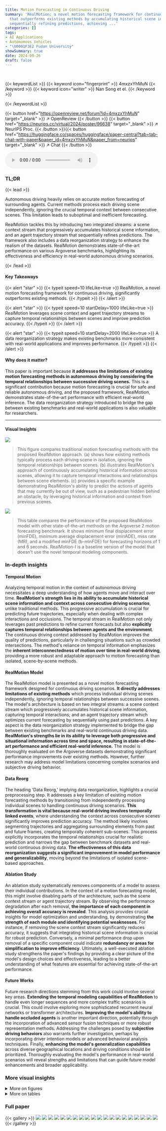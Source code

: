 ```yaml
---
title: Motion Forecasting in Continuous Driving
summary: 'RealMotion: a novel motion forecasting framework for continuous driving
  that outperforms existing methods by accumulating historical scene information and
  sequentially refining predictions, achieving ...'
categories: []
tags:
- AI Applications
- Autonomous Vehicles
- "\U0001F3E2 Fudan University"
showSummary: true
date: 2024-09-26
draft: false
---
```


<br>

{{< keywordList >}}
{{< keyword icon="fingerprint" >}} 4mxzxYhMuN {{< /keyword >}}
{{< keyword icon="writer" >}} Nan Song et el. {{< /keyword >}}
 
{{< /keywordList >}}

{{< button href="https://openreview.net/forum?id=4mxzxYhMuN" target="_blank" >}}
↗ OpenReview
{{< /button >}}
{{< button href="https://neurips.cc/virtual/2024/poster/96638" target="_blank" >}}
↗ NeurIPS Proc.
{{< /button >}}{{< button href="https://huggingface.co/spaces/huggingface/paper-central?tab=tab-chat-with-paper&paper_id=4mxzxYhMuN&paper_from=neurips" target="_blank" >}}
↗ Chat
{{< /button >}}



<audio controls>
    <source src="https://ai-paper-reviewer.com/4mxzxYhMuN/podcast.wav" type="audio/wav">
    Your browser does not support the audio element.
</audio>


### TL;DR


{{< lead >}}

Autonomous driving heavily relies on accurate motion forecasting of surrounding agents.  Current methods process each driving scene independently, ignoring the crucial temporal context between consecutive scenes. This limitation leads to suboptimal and inefficient forecasting. 

RealMotion tackles this by introducing two integrated streams: a scene context stream that progressively accumulates historical scene information, and an agent trajectory stream that sequentially refines predictions.  The framework also includes a data reorganization strategy to enhance the realism of the datasets. RealMotion demonstrates state-of-the-art performance on various Argoverse benchmarks, highlighting its effectiveness and efficiency in real-world autonomous driving scenarios.

{{< /lead >}}


#### Key Takeaways

{{< alert "star" >}}
{{< typeit speed=10 lifeLike=true >}} RealMotion, a novel motion forecasting framework for continuous driving, significantly outperforms existing methods. {{< /typeit >}}
{{< /alert >}}

{{< alert "star" >}}
{{< typeit speed=10 startDelay=1000 lifeLike=true >}} RealMotion leverages scene context and agent trajectory streams to capture temporal relationships between scenes and improve prediction accuracy. {{< /typeit >}}
{{< /alert >}}

{{< alert "star" >}}
{{< typeit speed=10 startDelay=2000 lifeLike=true >}} A data reorganization strategy makes existing benchmarks more consistent with real-world applications and improves performance. {{< /typeit >}}
{{< /alert >}}

#### Why does it matter?
This paper is important because **it addresses the limitations of existing motion forecasting methods in autonomous driving by considering the temporal relationships between successive driving scenes.** This is a significant contribution because motion forecasting is crucial for safe and reliable autonomous driving, and the proposed framework, RealMotion, demonstrates state-of-the-art performance with efficient real-world inference.  The data reorganization strategy introduced to bridge the gap between existing benchmarks and real-world applications is also valuable for researchers.

------
#### Visual Insights



![](https://ai-paper-reviewer.com/4mxzxYhMuN/figures_1_1.jpg)

> This figure compares traditional motion forecasting methods with the proposed RealMotion approach.  (a) shows how existing methods typically process each driving scene in isolation, ignoring the temporal relationships between scenes. (b) illustrates RealMotion's approach of continuously accumulating historical information across scenes, allowing it to capture temporal interactions and relationships between scene elements. (c) provides a specific example demonstrating RealMotion's ability to predict the actions of agents that may currently be out of view, such as a pedestrian hidden behind an obstacle, by leveraging historical information and context from previous scenes.





![](https://ai-paper-reviewer.com/4mxzxYhMuN/tables_5_1.jpg)

> This table compares the performance of the proposed RealMotion model with other state-of-the-art methods on the Argoverse 2 motion forecasting benchmark.  It shows minimum final displacement error (minFDE), minimum average displacement error (minADE), miss rate (MR), and a modified minFDE (b-minFDE) for forecasting horizons of 1 and 6 seconds. RealMotion-I is a baseline version of the model that doesn't use the novel temporal modeling components.





### In-depth insights


#### Temporal Motion
Analyzing temporal motion in the context of autonomous driving necessitates a deep understanding of how agents move and interact over time.  **RealMotion's strength lies in its ability to accumulate historical scene information and context across consecutive driving scenarios**, unlike traditional methods.  This progressive accumulation is crucial for predicting future trajectories, especially when dealing with complex interactions and occlusions.  The temporal stream in RealMotion not only leverages past predictions to refine current forecasts but also **explicitly captures temporal relationships between agents and the environment**. The continuous driving context addressed by RealMotion improves the quality of predictions, particularly in challenging situations such as crowded intersections. The method's reliance on temporal information emphasizes the **inherent interconnectedness of motion over time in real-world driving**, providing a more robust and adaptable approach to motion forecasting than isolated, scene-by-scene methods.

#### RealMotion Model
The RealMotion model is presented as a novel motion forecasting framework designed for continuous driving scenarios.  **It directly addresses limitations of existing methods** which process individual driving scenes independently, ignoring temporal relationships between successive scenes.  The model's architecture is based on two integral streams: a scene context stream which progressively accumulates historical scene information, capturing temporal interactions; and an agent trajectory stream which optimizes current forecasting by sequentially using past predictions.  A key aspect is the data reorganization strategy implemented to bridge the gap between existing benchmarks and real-world continuous driving data.  **RealMotion's strengths lie in its ability to leverage both progressive and situational information across time and space, resulting in state-of-the-art performance and efficient real-world inference.**  The model is thoroughly evaluated on the Argoverse datasets demonstrating significant performance improvements over existing methods.  However, further research may address model limitations concerning complex scenarios and subjective driving behavior.

#### Data Reorg
The heading 'Data Reorg,' implying data reorganization, highlights a crucial preprocessing step.  It addresses a key limitation of existing motion forecasting methods by transitioning from independently processing individual scenes to handling continuous driving scenarios. **This transformation is vital because real-world driving involves temporally linked events**, where understanding the context across consecutive scenes significantly improves prediction accuracy. The method likely involves segmenting trajectories and aggregating surrounding elements from past and future frames, creating temporally coherent sub-scenes. This process explicitly incorporates the temporal relationships crucial for realistic prediction and narrows the gap between benchmark datasets and real-world continuous driving data.  **The effectiveness of this data reorganization suggests a significant improvement in model performance and generalizability**, moving beyond the limitations of isolated scene-based approaches.

#### Ablation Study
An ablation study systematically removes components of a model to assess their individual contributions.  In the context of a motion forecasting model, this might involve disabling parts of the architecture, such as the scene context stream or agent trajectory stream.  By observing the performance degradation after each removal, **the importance of each component in achieving overall accuracy is revealed**. This analysis provides crucial insights for model optimization and understanding, by demonstrating **the strength of each module and identifying potential weaknesses**. For instance, if removing the scene context stream significantly reduces accuracy, it suggests that integrating historical scene information is crucial for robust prediction. Conversely, a minimal performance drop upon removal of a specific component could indicate **redundancy or areas for simplification to improve efficiency**. Ultimately, a well-executed ablation study strengthens the paper's findings by providing a clear picture of the model's design choices and effectiveness, leading to a better understanding of what features are essential for achieving state-of-the-art performance.

#### Future Works
Future research directions stemming from this work could involve several key areas.  **Extending the temporal modeling capabilities of RealMotion** to handle even longer sequences and more complex traffic scenarios is crucial.  This could involve exploring more sophisticated recurrent neural networks or transformer architectures.  **Improving the model's ability to handle occluded agents** is another important direction, potentially through the incorporation of advanced sensor fusion techniques or more robust representation methods.  Addressing the challenges posed by **subjective driving behaviors** also warrants further investigation, perhaps by incorporating driver intention models or advanced behavioral analysis techniques.  Finally, **enhancing the model's generalization capabilities** across diverse geographical locations and driving conditions should be prioritized. Thoroughly evaluating the model's performance in real-world scenarios will reveal strengths and limitations that can guide future model enhancements and broader applicability.


### More visual insights

<details>
<summary>More on figures
</summary>


![](https://ai-paper-reviewer.com/4mxzxYhMuN/figures_2_1.jpg)

> This figure illustrates the data reorganization strategy used in the RealMotion framework.  It shows how a single, independent scene (a) is transformed into a sequence of continuous sub-scenes (c). This is done by dividing the trajectories into shorter segments (b) and including surrounding elements at each segment's start point. The resulting continuous sub-scenes mimic real-world driving scenarios and provide historical and temporal context for more effective motion forecasting.


![](https://ai-paper-reviewer.com/4mxzxYhMuN/figures_3_1.jpg)

> The figure shows the architecture of the RealMotion model, which consists of an encoder, decoder, scene context stream, and agent trajectory stream. The scene context stream progressively accumulates historical scene information to capture temporal interactions, while the agent trajectory stream optimizes current forecasting by sequentially relaying past predictions. Both streams utilize cross-attention mechanisms to process information and generate predictions.


![](https://ai-paper-reviewer.com/4mxzxYhMuN/figures_8_1.jpg)

> This figure shows a qualitative comparison of the RealMotion model's performance against its independent variant (RealMotion-I). It presents four panels, each depicting a different stage of trajectory prediction for multiple agents in a driving scene. Panels (a), (b), and (c) show RealMotion's progressive refinement of predictions over time, culminating in the final prediction in panel (c). In contrast, panel (d) illustrates the single-step prediction of RealMotion-I, highlighting the improvement achieved through RealMotion's iterative approach.


![](https://ai-paper-reviewer.com/4mxzxYhMuN/figures_13_1.jpg)

> This figure shows two failure cases of the RealMotion model. The first case demonstrates the model's inability to accurately predict turning maneuvers at complex intersections due to potentially insufficient training data or an incomplete understanding of the map's topology. The second case highlights the model's difficulty in predicting subjective driving behaviors, such as parking, indicating a lack of representation for these less frequent actions in the training data.


![](https://ai-paper-reviewer.com/4mxzxYhMuN/figures_14_1.jpg)

> This figure presents a qualitative comparison of the RealMotion model's performance against its independent variant (RealMotion-I). It shows the progressive refinement of trajectory predictions over time steps (a-c) for RealMotion, highlighting its ability to capture temporal relationships.  In contrast, RealMotion-I performs one-shot forecasting, lacking the progressive refinement seen in RealMotion.  The results are visualized on sample scenes from the Argoverse 2 validation set.


![](https://ai-paper-reviewer.com/4mxzxYhMuN/figures_15_1.jpg)

> This figure shows a qualitative comparison of the RealMotion model's performance against its independent variant (RealMotion-I). It displays the progressive forecasting results of RealMotion across three time steps, showcasing its ability to refine predictions over time.  In contrast, RealMotion-I provides only a single, one-shot prediction, highlighting the advantage of RealMotion's iterative approach.


</details>




<details>
<summary>More on tables
</summary>


![](https://ai-paper-reviewer.com/4mxzxYhMuN/tables_6_1.jpg)
> This table compares the performance of RealMotion against other state-of-the-art methods on the Argoverse 1 validation dataset.  The metrics used are minimum Average Displacement Error (minADE6), minimum Final Displacement Error (minFDE6), and Miss Rate (MR6).  Lower values for minADE6 and minFDE6 indicate better performance, while a lower MR6 indicates fewer missed predictions.

![](https://ai-paper-reviewer.com/4mxzxYhMuN/tables_6_2.jpg)
> This table compares the performance of RealMotion against other state-of-the-art methods on the Argoverse 2 Multi-agent test set.  The metrics used are average minimum final displacement error (avgMinFDE), average minimum average displacement error (avgMinADE), and actor miss rate (actorMR).  Subscripts 1 and 6 indicate the metrics are calculated at 1 and 6 seconds into the future, respectively.  The results demonstrate RealMotion's superior performance in multi-agent motion forecasting.

![](https://ai-paper-reviewer.com/4mxzxYhMuN/tables_7_1.jpg)
> This table presents the ablation study results on the core components of the proposed RealMotion model.  It shows the impact of using continuous data, the scene context stream, and the agent trajectory stream on the model's performance, measured by several metrics (minFDE1, minADE1, minFDE6, minADE6, MR6, b-minFDE6) on the Argoverse 2 validation set.  Each row represents a different configuration, with checkmarks indicating the inclusion of a specific component. The results demonstrate the individual and combined contributions of these components to the overall model performance.

![](https://ai-paper-reviewer.com/4mxzxYhMuN/tables_7_2.jpg)
> This table compares the performance of RealMotion against other state-of-the-art motion forecasting methods on the Argoverse 2 test dataset.  It shows various metrics such as minimum final displacement error (minFDE), minimum average displacement error (minADE), and miss rate (MR), at prediction horizons of 1 and 6 seconds.  A version of RealMotion without the temporal modeling components (RealMotion-I) is also included for comparison, highlighting the contribution of the proposed novel architecture.

![](https://ai-paper-reviewer.com/4mxzxYhMuN/tables_8_1.jpg)
> This table compares the performance (minFDE6 and minFDE1), inference speed (Latency), and model size (Params) of different motion forecasting models: HPTR (online and offline), QCNet, and RealMotion (with independent variant and online/offline versions).  It highlights RealMotion's efficiency in achieving state-of-the-art performance.

![](https://ai-paper-reviewer.com/4mxzxYhMuN/tables_9_1.jpg)
> This table presents the ablation study on the cross-attention block depth, showing the impact of varying the depth (1, 2, and 3) on the model's performance metrics (minFDE6, minADE6, and MR6).  The number of parameters (Params) for each depth is also listed.  The results indicate the optimal depth for balancing performance and model complexity.

![](https://ai-paper-reviewer.com/4mxzxYhMuN/tables_12_1.jpg)
> This table compares the performance of the RealMotion model with and without model ensembling on the Argoverse 2 test dataset.  Model ensembling is a technique where multiple models are trained independently and their predictions are combined to improve overall accuracy. The table shows that using model ensembling (w/ ensemble) leads to better performance across all metrics (minFDE1, minADE1, minFDE6, minADE6, MR6, b-minFDE6).  The metrics measure the accuracy of trajectory prediction for autonomous driving.  Lower values are better.

![](https://ai-paper-reviewer.com/4mxzxYhMuN/tables_12_2.jpg)
> This table demonstrates the improved performance of integrating the RealMotion data reorganization and stream modules with the existing QCNet model. The results show a noticeable improvement across all three metrics (minFDE6, minADE6, MR6), indicating the effectiveness of RealMotion in enhancing trajectory prediction accuracy.

</details>




### Full paper

{{< gallery >}}
<img src="https://ai-paper-reviewer.com/4mxzxYhMuN/1.png" class="grid-w50 md:grid-w33 xl:grid-w25" />
<img src="https://ai-paper-reviewer.com/4mxzxYhMuN/2.png" class="grid-w50 md:grid-w33 xl:grid-w25" />
<img src="https://ai-paper-reviewer.com/4mxzxYhMuN/3.png" class="grid-w50 md:grid-w33 xl:grid-w25" />
<img src="https://ai-paper-reviewer.com/4mxzxYhMuN/4.png" class="grid-w50 md:grid-w33 xl:grid-w25" />
<img src="https://ai-paper-reviewer.com/4mxzxYhMuN/5.png" class="grid-w50 md:grid-w33 xl:grid-w25" />
<img src="https://ai-paper-reviewer.com/4mxzxYhMuN/6.png" class="grid-w50 md:grid-w33 xl:grid-w25" />
<img src="https://ai-paper-reviewer.com/4mxzxYhMuN/7.png" class="grid-w50 md:grid-w33 xl:grid-w25" />
<img src="https://ai-paper-reviewer.com/4mxzxYhMuN/8.png" class="grid-w50 md:grid-w33 xl:grid-w25" />
<img src="https://ai-paper-reviewer.com/4mxzxYhMuN/9.png" class="grid-w50 md:grid-w33 xl:grid-w25" />
<img src="https://ai-paper-reviewer.com/4mxzxYhMuN/10.png" class="grid-w50 md:grid-w33 xl:grid-w25" />
<img src="https://ai-paper-reviewer.com/4mxzxYhMuN/11.png" class="grid-w50 md:grid-w33 xl:grid-w25" />
<img src="https://ai-paper-reviewer.com/4mxzxYhMuN/12.png" class="grid-w50 md:grid-w33 xl:grid-w25" />
<img src="https://ai-paper-reviewer.com/4mxzxYhMuN/13.png" class="grid-w50 md:grid-w33 xl:grid-w25" />
<img src="https://ai-paper-reviewer.com/4mxzxYhMuN/14.png" class="grid-w50 md:grid-w33 xl:grid-w25" />
<img src="https://ai-paper-reviewer.com/4mxzxYhMuN/15.png" class="grid-w50 md:grid-w33 xl:grid-w25" />
<img src="https://ai-paper-reviewer.com/4mxzxYhMuN/16.png" class="grid-w50 md:grid-w33 xl:grid-w25" />
<img src="https://ai-paper-reviewer.com/4mxzxYhMuN/17.png" class="grid-w50 md:grid-w33 xl:grid-w25" />
<img src="https://ai-paper-reviewer.com/4mxzxYhMuN/18.png" class="grid-w50 md:grid-w33 xl:grid-w25" />
<img src="https://ai-paper-reviewer.com/4mxzxYhMuN/19.png" class="grid-w50 md:grid-w33 xl:grid-w25" />
<img src="https://ai-paper-reviewer.com/4mxzxYhMuN/20.png" class="grid-w50 md:grid-w33 xl:grid-w25" />
{{< /gallery >}}